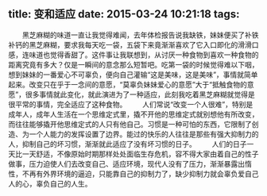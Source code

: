 ﻿title: 变和适应
date: 2015-03-24 10:21:18
tags:
---
&ensp;&ensp;&ensp;&ensp;黑芝麻糊的味道一直让我觉得难闻，去年体检报告说我缺铁，妹妹便买了补铁补钙的黑芝麻糊，要求我每天吃一袋，五袋下来竟渐渐喜欢了它入口即化的滑滑口感，连味道也觉得香甜了。这件事让我联想到，从讨厌一种食物到喜欢一种食物的距离究竟有多大？仅是一瞬间的意念那么短暂吧。吃第一袋的时候觉得难以下咽，想到妹妹的一番爱心不可辜负，便向自己灌输“这是美味，这是美味”，事情就简单起来。改变只在乎于一念间的意愿，“莫辜负妹妹爱心的意愿”大于“抵触食物的意愿”，很多事情就此变化，就此演进为了一种适应，此刻我吃着黑芝麻糊就觉得是很平常的事情，完全适应了这种食物。
&ensp;&ensp;&ensp;&ensp;人们常说“改变一个人很难”，特别是成年人，成年人生活在一个思维定式里，撬不开他的思维定式就别想他有所改变，而往往能够撬开他思维定式的人只有他自己。习惯是一种可怕的东西，它限制了创造、为一个人能力的发挥设置了边界。能过的快乐的人往往是那些有强大抑制力的人，抑制自己的坏习惯，渐渐就此适应了没有坏习惯的日子。
&ensp;&ensp;&ensp;&ensp;人们的日子一天比一天舒适，不像原始时期那样处处面临生存危机，容不得大家由着自己的性子做事，压力迫使人们去改变自己、适应环境，现代人没有了压力，渐渐暴露出惰性，不再有外界环境的逼迫，只能靠自己的抑制力了，缺少抑制力就会辜负爱自己人的心，辜负自己的人生。


